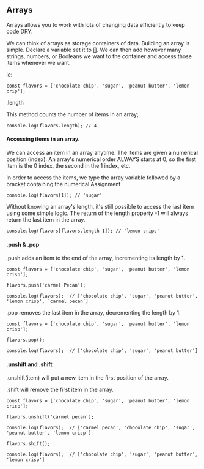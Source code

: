 ## Arrays

Arrays allows you to work with lots of changing data efficiently to keep code DRY.

We can think of arrays as storage containers of data. Building an array is simple. Declare a variable set it to []. We can then add however many strings, numbers, or Booleans we want to the container and access those items whenever we want.

ie:

```
const flavors = ['chocolate chip', 'sugar', 'peanut butter', 'lemon crip'];
```

.length

This method counts the number of items in an array;

```
console.log(flavors.length); // 4
```


#### Accessing items in an array.

We can access an item in an array anytime. The items are given a numerical position (index). An array's numerical order ALWAYS starts at 0, so the first item is the 0 index, the second in the 1 index, etc.

In order to access the items, we type the array variable followed by a bracket containing the numerical Assignment

```
console.log(flavors[1]); // 'sugar'
```

Without knowing an array's length, it's still possible to access the last item using some simple logic. The return of the length property -1 will always return the last item in the array.

```
console.log(flavors[flavors.length-1]); // 'lemon crips'
```

#### .push & .pop

.push adds an item to the end of the array, incrementing its length by 1.

```
const flavors = ['chocolate chip', 'sugar', 'peanut butter', 'lemon crisp'];

flavors.push('carmel Pecan');

console.log(flavors);  // ['chocolate chip', 'sugar', 'peanut butter', 'lemon crisp', `carmel pecan`]
```

.pop removes the last item in the array, decrementing the length by 1.

```
const flavors = ['chocolate chip', 'sugar', 'peanut butter', 'lemon crisp'];

flavors.pop();

console.log(flavors);  // ['chocolate chip', 'sugar', 'peanut butter']
```


#### .unshift and .shift

.unshift(item) will put a new item in the first position of the array.

.shift will remove the first item in the array.

```
const flavors = ['chocolate chip', 'sugar', 'peanut butter', 'lemon crisp'];

flavors.unshift('carmel pecan');

console.log(flavors);  // ['carmel pecan', 'chocolate chip', 'sugar', 'peanut butter', 'lemon crisp']

flavors.shift();

console.log(flavors);  // ['chocolate chip', 'sugar', 'peanut butter', 'lemon crisp']
```
